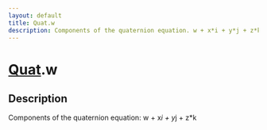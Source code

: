 ```yaml
---
layout: default
title: Quat.w
description: Components of the quaternion equation. w + x*i + y*j + z*k
---
```

# [Quat]({{site.url}}/Pages/Reference/Quat.html).w

## Description
Components of the quaternion equation: w + x*i + y*j + z*k

